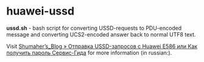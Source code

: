 huawei-ussd
===========

**ussd.sh** - bash script for converting USSD-requests to PDU-encoded message and converting UCS2-encoded answer back to normal UTF8 text.

Visit [Shumaher’s_Blog » Отправка USSD-запросов с Huawei E586 или Как получить пароль Сервис-Гида](http://blog.shumaher.net.ru/otpravka-ussd-zaprosov-s-huawei-e586/) for more information (in russian:).